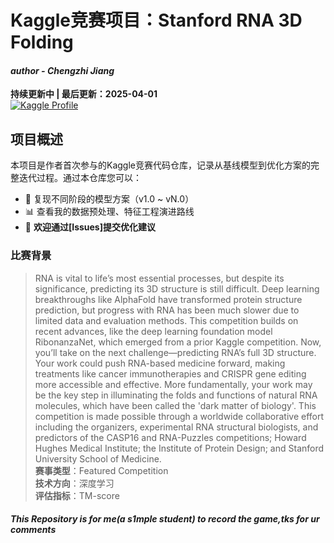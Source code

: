 # Kaggle竞赛项目：Stanford RNA 3D Folding

#### *author - Chengzhi Jiang*

**持续更新中 | 最后更新：2025-04-01**  
[![Kaggle Profile](https://img.shields.io/badge/Kaggle-Profile-blue?logo=kaggle)](https://www.kaggle.com/code/chengzhijiang/rnafoldingpytorch-v1?scriptVersionId=230963836)

## 项目概述
本项目是作者首次参与的Kaggle竞赛代码仓库，记录从基线模型到优化方案的完整迭代过程。通过本仓库您可以：
- 🚀 复现不同阶段的模型方案（v1.0 ~ vN.0）
- 📊 查看我的数据预处理、特征工程演进路线
- 🤝 ​**欢迎通过[Issues]提交优化建议**​

### 比赛背景
> RNA is vital to life’s most essential processes, but despite its significance, predicting its 3D structure is still difficult. Deep learning breakthroughs like AlphaFold have transformed protein structure prediction, but progress with RNA has been much slower due to limited data and evaluation methods.
This competition builds on recent advances, like the deep learning foundation model RibonanzaNet, which emerged from a prior Kaggle competition. Now, you’ll take on the next challenge—predicting RNA’s full 3D structure.
Your work could push RNA-based medicine forward, making treatments like cancer immunotherapies and CRISPR gene editing more accessible and effective. More fundamentally, your work may be the key step in illuminating the folds and functions of natural RNA molecules, which have been called the 'dark matter of biology'.
This competition is made possible through a worldwide collaborative effort including the organizers, experimental RNA structural biologists, and predictors of the CASP16 and RNA-Puzzles competitions; Howard Hughes Medical Institute; the Institute of Protein Design; and Stanford University School of Medicine.  
> ​**赛事类型**：Featured Competition  
> ​**技术方向**：深度学习   
> ​**评估指标**：TM-score

#### *This Repository is for me(a s1mple student) to record the game,tks for ur comments*

